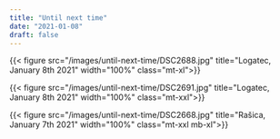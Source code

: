```yaml
---
title: "Until next time"
date: "2021-01-08"
draft: false
---
```


{{< figure src="/images/until-next-time/DSC2688.jpg" title="Logatec, January 8th 2021" width="100%" class="mt-xl">}}

{{< figure src="/images/until-next-time/DSC2691.jpg" title="Logatec, January 8th 2021" width="100%" class="mt-xxl">}}

{{< figure src="/images/until-next-time/DSC2668.jpg" title="Rašica, January 7th 2021" width="100%" class="mt-xxl mb-xl">}}
